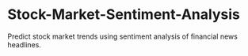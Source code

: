 # Stock-Market-Sentiment-Analysis
Predict stock market trends using sentiment analysis of financial news headlines.
